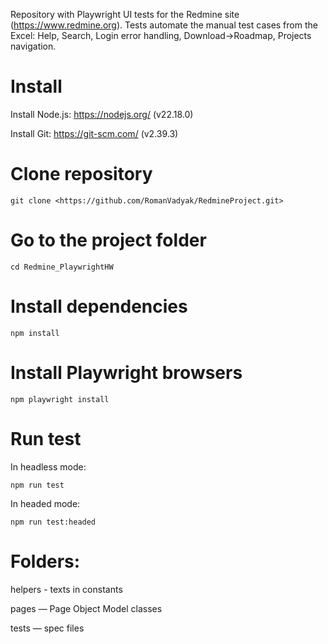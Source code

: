Repository with Playwright UI tests for the Redmine site (https://www.redmine.org). Tests automate the manual test cases from the Excel: Help, Search, Login error handling, Download→Roadmap, Projects navigation.

# Install

Install Node.js: https://nodejs.org/ (v22.18.0)

Install Git: https://git-scm.com/ (v2.39.3)

# Clone repository

```
git clone <https://github.com/RomanVadyak/RedmineProject.git>
```

# Go to the project folder

```
cd Redmine_PlaywrightHW
```

# Install dependencies

```
npm install
```

# Install Playwright browsers

```
npm playwright install
```

# Run test

In headless mode:

```
npm run test
```

In headed mode:

```
npm run test:headed
```

# Folders:

helpers - texts in constants

pages — Page Object Model classes

tests — spec files
